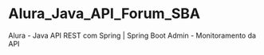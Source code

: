 # Alura_Java_API_Forum_SBA
Alura - Java API REST com Spring | Spring Boot Admin - Monitoramento da API
